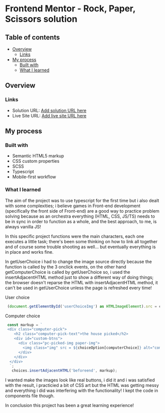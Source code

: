 # Frontend Mentor - Rock, Paper, Scissors solution

## Table of contents

- [Overview](#overview)
  - [Links](#links)
- [My process](#my-process)
  - [Built with](#built-with)
  - [What I learned](#what-i-learned)

## Overview

### Links

- Solution URL: [Add solution URL here](https://your-solution-url.com)
- Live Site URL: [Add live site URL here](https://your-live-site-url.com)

## My process

### Built with

- Semantic HTML5 markup
- CSS custom properties
- SCSS
- Typescript
- Mobile-first workflow

### What I learned

The aim of the project was to use typescript for the first time but i also dealt with some complexities; i believe games in Front-end development (specifically the front side of Front-end) are a good way to practice problem solving
because as an orchestra everything (HTML, CSS, JS/TS) needs to be in sync in order to function as a whole, and the best approach, to me, is always vanilla JS!

In this specific project functions were the main characters, each one executes a little task; there's been some thinking on how to link all together and of course some trouble shooting as well... but eventually everything is in place and works fine.

In getUserChoice i had to change the image source directly because the function is called by the 3  onclick events, on the other hand getComputerChoice is called by getUserChoice so, i used the insertAdjacentHTML method just to show a different way of doing things; the browser doesn't reparse the HTML with insertAdjacentHTML method, it can't be used in getUserChoice unless the page is refreshed every time!

User choice

```js
 (document.getElementById('userChoiceImg') as HTMLImageElement).src = choiceOption[choice];
```
Computer choice

```js
 const markup = `
 <div class="computer-pick">
    <h2 class="computer-pick-text">the house picked</h2>
    <div id="custom-btns">
      <div class="pc-picked-img paper-img">
        <img class="img" src = ${choiceOption[computerChoice]} alt="computer choice">
      </div>
    </div>
  </div>
  `;
   choices.insertAdjacentHTML('beforeend', markup);
```

I wanted make the images look like real buttons, i did it and i was satisfied with the result, i practicied a bit of CSS art but the HTML was getting messy and everything i did was interfering with the functionality! I kept the code in components file though.

In conclusion this project has been a great learning experience!